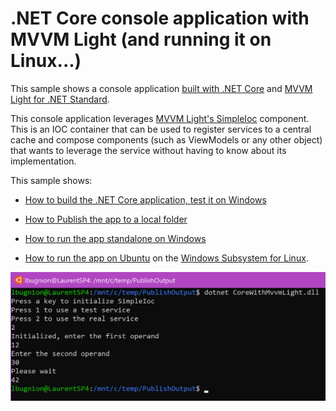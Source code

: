 # .NET Core console application with MVVM Light (and running it on Linux...)

This sample shows a console application [built with .NET Core](http://gslb.ch/a146a) and [MVVM Light for .NET Standard](http://www.mvvmlight.net/std10).

This console application leverages [MVVM Light's SimpleIoc](http://gslb.ch/a147a) component. This is an IOC container that can be used to register services to a central cache and compose components (such as ViewModels or any other object) that wants to leverage the service without having to know about its implementation.

This sample shows:

- [How to build the .NET Core application, test it on Windows](./Doc/Creating.md)

- [How to Publish the app to a local folder](./Doc/Publish.md)

 - [How to run the app standalone on Windows](./Doc/RunningWindows.md)

 - [How to run the app on Ubuntu](./Doc/RunningUbuntu.md) on the [Windows Subsystem for Linux](http://gslb.ch/a148a).

![Running the app on Ubuntu](./Doc/Img/2018-04-04_10-52-27.png)